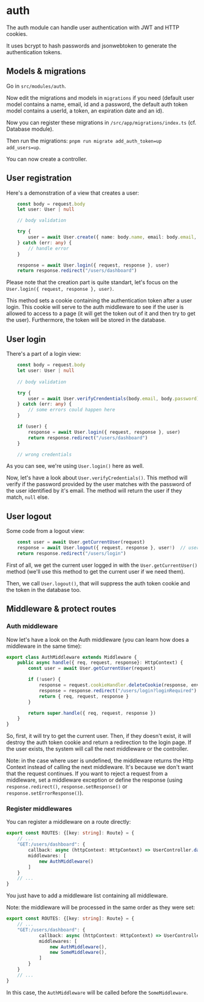 # auth

The auth module can handle user authentication with JWT and HTTP cookies.

It uses bcrypt to hash passwords and jsonwebtoken to generate the authentication tokens.

## Models & migrations
Go in `src/modules/auth`.

Now edit the migrations and models in `migrations` if you need (default user model contains a name, email, id and a password, the default auth token model contains a userId, a token, an expiration date and an id).

Now you can register these migrations in `/src/app/migrations/index.ts` (cf. Database module).

Then run the migrations: `pnpm run migrate add_auth_token=up add_users=up`.

You can now create a controller.

## User registration

Here's a demonstration of a view that creates a user:
```ts
    const body = request.body
    let user: User | null

    // body validation

    try {
        user = await User.create({ name: body.name, email: body.email, password: body.password})
    } catch (err: any) {
        // handle error
    }

    response = await User.login({ request, response }, user)
    return response.redirect("/users/dashboard")
```

Please note that the creation part is quite standart, let's focus on the `User.login({ request, response }, user)`.

This method sets a cookie containing the authentication token after a user login. This cookie will serve to the auth middleware to see if the user is allowed to access to a page (it will get the token out of it and then try to get the user). Furthermore, the token will be stored in the database.

## User login

There's a part of a login view:
```ts
    const body = request.body
    let user: User | null
    
    // body validation

    try {
        user = await User.verifyCrendentials(body.email, body.password)
    } catch (err: any) {
        // some errors could happen here
    }

    if (user) {
        response = await User.login({ request, response }, user)
        return response.redirect("/users/dashboard")
    }

    // wrong credentials
```

As you can see, we're using `User.login()` here as well.

Now, let's have a look about `User.verifyCredentials()`. This method will verify if the password provided by the user matches with the password of the user identified by it's email. The method will return the user if they match, `null` else.


## User logout

Some code from a logout view:
```ts
    const user = await User.getCurrentUser(request)
    response = await User.logout({ request, response }, user!)  // user exists in all cases thanks to the middleware
    return response.redirect("/users/login")
```

First of all, we get the current user logged in with the `User.getCurrentUser()` method (we'll use this method to get the current user if we need them).

Then, we call `User.logout()`, that will suppress the auth token cookie and the token in the database too.

## Middleware & protect routes

### Auth middleware

Now let's have a look on the Auth middleware (you can learn how does a middleware in the same time):

```ts
export class AuthMiddleware extends Middleware {
    public async handle({ req, request, response}: HttpContext) {
        const user = await User.getCurrentUser(request)

        if (!user) {
            response = request.cookieHandler.deleteCookie(response, env.AUTH_TOKEN_COOKIE_NAME)
            response = response.redirect("/users/login?loginRequired")
            return { req, request, response }
        }

        return super.handle({ req, request, response })
    }
}
```

So, first, it will try to get the current user. Then, if they doesn't exist, it will destroy the auth token cookie and return a redirection to the login page. If the user exists, the system will call the next middleware or the controller.

Note: in the case where user is undefined, the middleware returns the Http Context instead of calling the next middleware. It's because we don't want that the request continues. If you want to reject a request from a middleware, set a middleware exception or define the response (using `response.redirect()`, `response.setResponse()` or `response.setErrorResponse()`).

### Register middlewares

You can register a middleware on a route directly:

```ts
export const ROUTES: {[key: string]: Route} = {
    // ...
    "GET:/users/dashboard": {
        callback: async (httpContext: HttpContext) => UserController.dashboard(httpContext),
        middlewares: [
            new AuthMiddleware()
        ]
    }
    // ...
}
```

You just have to add a middleware list containing all middleware.

Note: the middleware will be processed in the same order as they were set:

```ts
export const ROUTES: {[key: string]: Route} = {
    // ...
    "GET:/users/dashboard": {
            callback: async (httpContext: HttpContext) => UserController.dashboard(httpContext),
            middlewares: [
                new AuthMiddleware(),
                new SomeMiddleware(),
            ]
        }
    }
    // ...
}
```

In this case, the `AuthMiddleware` will be called before the `SomeMiddleware`.
